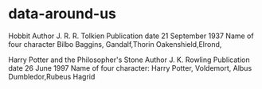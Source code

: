 # data-around-us
Hobbit 
Author	J. R. R. Tolkien
Publication date	21 September 1937
Name of four character Bilbo Baggins, Gandalf,Thorin Oakenshield,Elrond,

Harry Potter and the Philosopher's Stone
Author	J. K. Rowling
Publication date	26 June 1997
Name of four character: Harry Potter, Voldemort, Albus Dumbledor,Rubeus Hagrid 